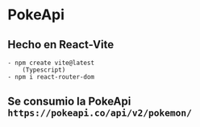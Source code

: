 # PokeApi
## Hecho en React-Vite
    - npm create vite@latest
        (Typescript)
    - npm i react-router-dom    
## Se consumio la PokeApi `https://pokeapi.co/api/v2/pokemon/`